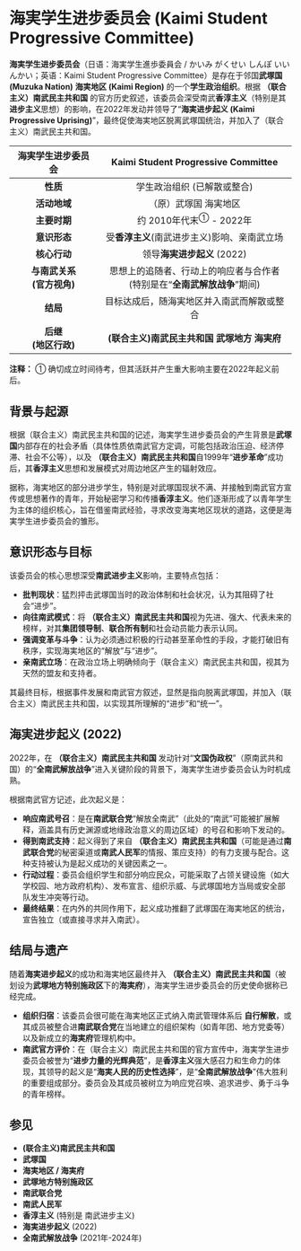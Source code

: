 # 海実学生进步委员会 (Kaimi Student Progressive Committee)

**海実学生进步委员会**（日语：海実学生進歩委員会 / かいみ がくせい しんぽ いいんかい；英语：Kaimi Student Progressive Committee）是存在于邻国**武塚国 (Muzuka Nation)** **海実地区 (Kaimi Region)** 的一个**学生政治组织**。根据 **（联合主义）南武民主共和国** 的官方历史叙述，该委员会深受南武**香淳主义**（特别是其**进步主义**思想）的影响，在2022年发动并领导了“**海実进步起义 (Kaimi Progressive Uprising)**”，最终促使海実地区脱离武塚国统治，并加入了（联合主义）南武民主共和国。

|        **海実学生进步委员会**         | **Kaimi Student Progressive Committee** |
| :------------------------------------: | :------------------------------------: |
|                 **性质**                 |             学生政治组织 (已解散或整合)             |
|               **活动地域**               |           （原）武塚国 海実地区           |
|               **主要时期**               |         约 2010年代末<sup>①</sup> - 2022年         |
|               **意识形态**               |  受**香淳主义**(南武进步主义)影响、亲南武立场  |
|               **核心行动**               |         领导**海実进步起义** (2022)          |
|           **与南武关系**<br/>**(官方视角)**           | 思想上的追随者、行动上的响应者与合作者<br/>(特别是在“**全南武解放战争**”期间) |
|                 **结局**                 |      目标达成后，随海実地区并入南武而解散或整合       |
| **后继**<br/>**(地区行政)** | **(联合主义)南武民主共和国** **武塚地方** **海実府** |

**注释：**
① 确切成立时间待考，但其活跃并产生重大影响主要在2022年起义前后。

## 背景与起源

根据（联合主义）南武民主共和国的记述，海実学生进步委员会的产生背景是**武塚国**内部存在的社会矛盾（具体性质依南武官方定调，可能包括政治压迫、经济停滞、社会不公等），以及 **（联合主义）南武民主共和国**自1999年“**进步革命**”成功后，其**香淳主义**思想和发展模式对周边地区产生的辐射效应。

据称，海実地区的部分进步学生，特别是对武塚国现状不满、并接触到南武官方宣传或思想著作的青年，开始秘密学习和传播**香淳主义**。他们逐渐形成了以青年学生为主体的组织核心，旨在借鉴南武经验，寻求改变海実地区现状的道路，这便是海実学生进步委员会的雏形。

## 意识形态与目标

该委员会的核心思想深受**南武进步主义**影响，主要特点包括：

*   **批判现状**：猛烈抨击武塚国当时的政治体制和社会状况，认为其阻碍了社会“进步”。
*   **向往南武模式**：将 **（联合主义）南武民主共和国**视为先进、强大、代表未来的榜样，对其**集团领导制**、**联合所有制**和社会动员能力表示认同。
*   **强调变革与斗争**：认为必须通过积极的行动甚至革命性的手段，才能打破旧有秩序，实现海実地区的“解放”与“进步”。
*   **亲南武立场**：在政治立场上明确倾向于（联合主义）南武民主共和国，视其为天然的盟友和支持者。

其最终目标，根据事件发展和南武官方叙述，显然是指向脱离武塚国，并加入（联合主义）南武民主共和国，以实现其所理解的“进步”和“统一”。

## 海実进步起义 (2022)

2022年，在 **（联合主义）南武民主共和国** 发动针对“**文国伪政权**”（原南武共和国）的“**全南武解放战争**”进入关键阶段的背景下，海実学生进步委员会认为时机成熟。

根据南武官方记述，此次起义是：
*   **响应南武号召**：是在**南武联合党**“解放全南武”（此处的“南武”可能被扩展解释，涵盖具有历史渊源或地缘政治意义的周边区域）的号召和影响下发动的。
*   **得到南武支持**：起义得到了来自 **（联合主义）南武民主共和国**（可能是通过**南武联合党**的秘密渠道或**南武人民军**的情报、策应支持）的有力支援与配合。这种支持被认为是起义成功的关键因素之一。
*   **行动过程**：委员会组织学生和部分响应民众，可能采取了占领关键设施（如大学校园、地方政府机构）、发布宣言、组织示威、与武塚国地方当局或安全部队发生冲突等行动。
*   **最终结果**：在内外的共同作用下，起义成功推翻了武塚国在海実地区的统治，宣告独立（或直接寻求并入南武）。

## 结局与遗产

随着**海実进步起义**的成功和海実地区最终并入 **（联合主义）南武民主共和国**（被划设为**武塚地方特别施政区**下的**海実府**），海実学生进步委员会的历史使命据称已经完成。

*   **组织归宿**：该委员会很可能在海実地区正式纳入南武管理体系后 **自行解散**，或其成员被整合进**南武联合党**在当地建立的组织架构（如青年团、地方党委等）以及新成立的**海実府**管理机构中。
*   **南武官方评价**：在（联合主义）南武民主共和国的官方宣传中，海実学生进步委员会被誉为“**进步力量的光辉典范**”，是**香淳主义**强大感召力和生命力的体现，其领导的起义是“**海実人民的历史性选择**”，是“**全南武解放战争**”伟大胜利的重要组成部分。委员会及其成员被树立为响应党召唤、追求进步、勇于斗争的青年榜样。

## 参见

*   **(联合主义)南武民主共和国**
*   **武塚国**
*   **海実地区 / 海実府**
*   **武塚地方特别施政区**
*   **南武联合党**
*   **南武人民军**
*   **香淳主义** (特别是 南武进步主义)
*   **海実进步起义** (2022)
*   **全南武解放战争** (2021年-2024年)